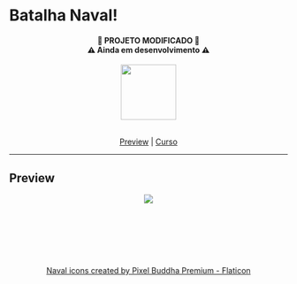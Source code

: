 # Batalha Naval!
<h4 align="center">
   🚨<strong> PROJETO MODIFICADO </strong>🚨
   <br> ⚠ Ainda em desenvolvimento ⚠
</h4>

<div align="center" >
   <img width="100" src="https://user-images.githubusercontent.com/85363903/176281044-1b2fe7f8-34b2-4a72-abb2-f9093aa913cd.png">
</div><br>


<p align="center">
   <a href="#Preview">Preview</a> |
   <a href="#Curso">Curso</a> 
</p><hr>


## Preview
<div align="center">
   <img src="https://user-images.githubusercontent.com/85363903/176278646-8a96353f-e964-49a6-bc61-b693bb95baec.gif">
</div>


<br><br><br><br><br>

<div align="center">
   <a  href="https://www.flaticon.com/free-icons/naval" title="Naval icons">Naval icons created by Pixel Buddha Premium - Flaticon</a>
</div>